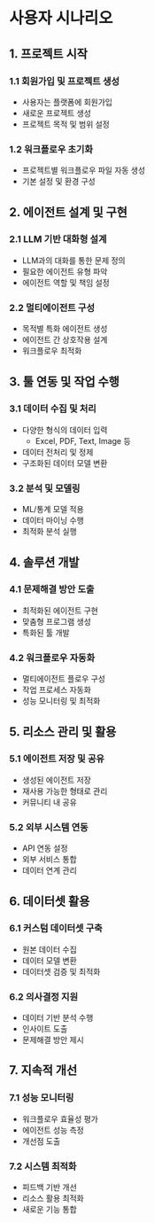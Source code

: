 # 사용자 시나리오

## 1. 프로젝트 시작
### 1.1 회원가입 및 프로젝트 생성
- 사용자는 플랫폼에 회원가입
- 새로운 프로젝트 생성
- 프로젝트 목적 및 범위 설정

### 1.2 워크플로우 초기화
- 프로젝트별 워크플로우 파일 자동 생성
- 기본 설정 및 환경 구성

## 2. 에이전트 설계 및 구현
### 2.1 LLM 기반 대화형 설계
- LLM과의 대화를 통한 문제 정의
- 필요한 에이전트 유형 파악
- 에이전트 역할 및 책임 설정

### 2.2 멀티에이전트 구성
- 목적별 특화 에이전트 생성
- 에이전트 간 상호작용 설계
- 워크플로우 최적화

## 3. 툴 연동 및 작업 수행
### 3.1 데이터 수집 및 처리
- 다양한 형식의 데이터 입력
  - Excel, PDF, Text, Image 등
- 데이터 전처리 및 정제
- 구조화된 데이터 모델 변환

### 3.2 분석 및 모델링
- ML/통계 모델 적용
- 데이터 마이닝 수행
- 최적화 분석 실행

## 4. 솔루션 개발
### 4.1 문제해결 방안 도출
- 최적화된 에이전트 구현
- 맞춤형 프로그램 생성
- 특화된 툴 개발

### 4.2 워크플로우 자동화
- 멀티에이전트 플로우 구성
- 작업 프로세스 자동화
- 성능 모니터링 및 최적화

## 5. 리소스 관리 및 활용
### 5.1 에이전트 저장 및 공유
- 생성된 에이전트 저장
- 재사용 가능한 형태로 관리
- 커뮤니티 내 공유

### 5.2 외부 시스템 연동
- API 연동 설정
- 외부 서비스 통합
- 데이터 연계 관리

## 6. 데이터셋 활용
### 6.1 커스텀 데이터셋 구축
- 원본 데이터 수집
- 데이터 모델 변환
- 데이터셋 검증 및 최적화

### 6.2 의사결정 지원
- 데이터 기반 분석 수행
- 인사이트 도출
- 문제해결 방안 제시

## 7. 지속적 개선
### 7.1 성능 모니터링
- 워크플로우 효율성 평가
- 에이전트 성능 측정
- 개선점 도출

### 7.2 시스템 최적화
- 피드백 기반 개선
- 리소스 활용 최적화
- 새로운 기능 통합 